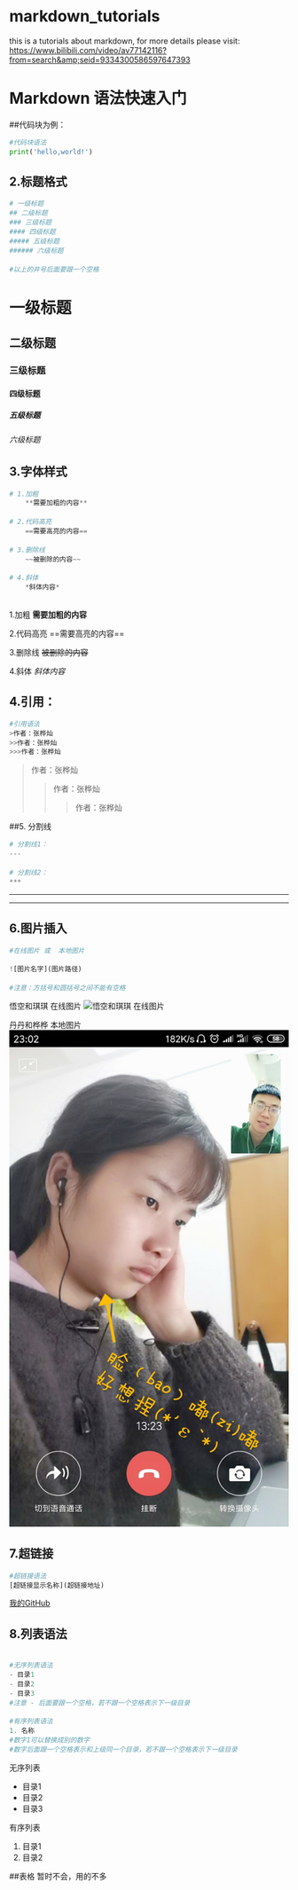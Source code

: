 # markdown_tutorials
this is a tutorials about markdown, for more details please visit: https://www.bilibili.com/video/av77142116?from=search&amp;seid=9334300586597647393

# Markdown 语法快速入门

##代码块为例：
```python
#代码块语法
print('hello,world!')


```
## 2.标题格式
```python
# 一级标题
## 二级标题
### 三级标题
#### 四级标题
##### 五级标题
###### 六级标题

#以上的井号后面要跟一个空格
```
# 一级标题
## 二级标题
### 三级标题
#### 四级标题
##### 五级标题
###### 六级标题

## 3.字体样式
```python
# 1.加粗
    **需要加粗的内容**

# 2.代码高亮
    ==需要高亮的内容==

# 3.删除线
    ~~被删除的内容~~

# 4.斜体
    *斜体内容*



```

1.加粗
    **需要加粗的内容**

2.代码高亮
    ==需要高亮的内容==

3.删除线
    ~~被删除的内容~~

4.斜体
    *斜体内容*


## 4.引用：
```python
#引用语法
>作者：张桦灿
>>作者：张桦灿
>>>作者：张桦灿

```

>作者：张桦灿
>>作者：张桦灿
>>>作者：张桦灿


##5. 分割线
```python
# 分割线1：
---

# 分割线2：
***

```

---

***

## 6.图片插入

```python
#在线图片 或  本地图片

![图片名字](图片路径)

#注意：方括号和圆括号之间不能有空格

```

悟空和琪琪 在线图片
![悟空和琪琪 在线图片](http://g.hiphotos.baidu.com/zhidao/pic/item/a8014c086e061d954a8ed9897ef40ad163d9cab3.jpg)


丹丹和桦桦 本地图片
![丹丹和桦桦 本地图片](./picture/round_face.jpg)

## 7.超链接
```python
#超链接语法
[超链接显示名称](超链接地址)

```
[我的GitHub](https://github.com/chesterzhang)

## 8.列表语法
```python

#无序列表语法
- 目录1
- 目录2
- 目录3
#注意 - 后面要跟一个空格，若不跟一个空格表示下一级目录

#有序列表语法
1. 名称 
#数字1可以替换成别的数字
#数字后面跟一个空格表示和上级同一个目录，若不跟一个空格表示下一级目录

```

无序列表
- 目录1
- 目录2
- 目录3

有序列表
1. 目录1
2. 目录2

##表格
暂时不会，用的不多
